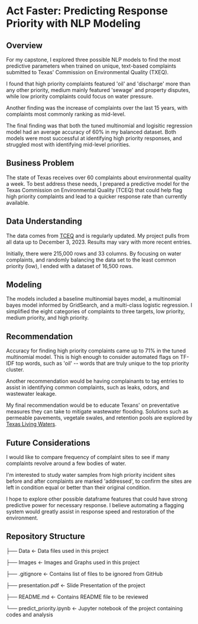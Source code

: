 # Act Faster: Predicting Response Priority with NLP Modeling
## Overview
For my capstone, I explored three possible NLP models to find the most predictive parameters when trained on unique, text-based complaints submitted to Texas' Commission on Environmental Quality (TXEQ). 

I found that high priority complaints featured 'oil' and 'discharge' more than any other priority, medium mainly featured 'sewage' and property disputes, while low priority complaints could focus on water pressure.

Another finding was the increase of complaints over the last 15 years, with complaints most commonly ranking as mid-level. 

The final finding was that both the tuned multinomial and logisitic regression model had an average accuracy of 60% in my balanced dataset. Both models were most successful at identifying high priority responses, and struggled most with identifying mid-level priorities. 

## Business Problem
The state of Texas receives over 60 complaints about environmental quality a week. To best address these needs, I prepared a predictive model for the Texas Commission on Environmental Quality (TCEQ) that could help flag high priority complaints and lead to a quicker response rate than currently available.

## Data Understanding
The data comes from [TCEQ](https://data.texas.gov/dataset/Texas-Commission-on-Environmental-Quality-Complain/pryk-dxta/about_data) and is regularly updated. My project pulls from all data up to December 3, 2023. Results may vary with more recent entries. 

Initially, there were 215,000 rows and 33 columns. By focusing on water complaints, and randomly balancing the data set to the least common priority (low), I ended with a dataset of 16,500 rows. 


## Modeling
The models included a baseline multinomial bayes model, a multinomial bayes model informed by GridSearch, and a multi-class logistic regression. I simplified the eight categories of complaints to three targets, low priority, medium priority, and high priority. 

## Recommendation
Accuracy for finding high priority complaints came up to 71% in the tuned multinomial model. This is high enough to consider automated flags on TF-IDF top words, such as 'oil' -- words that are truly unique to the top priority cluster.

Another recommendation would be having complainants to tag entries to assist in identifying common complaints, such as leaks, odors, and wastewater leakage.

My final recommendation would be to educate Texans' on preventative measures they can take to mitigate wastewater flooding. Solutions such as permeable pavements, vegetale swales, and retention pools are explored by [Texas Living Waters](https://texaslivingwaters.org/projects/nature-based-solutions/).

## Future Considerations
I would like to compare frequency of complaint sites to see if many complaints revolve around a few bodies of water. 

I'm interested to study water samples from high priority incident sites before and after complaints are marked 'addressed', to confirm the sites are left in condition equal or better than their original condition.

I hope to explore other possible dataframe features that could have strong predictive power for necessary response. I believe automating a flagging system would greatly assist in response speed and restoration of the environment.

## Repository Structure
├── Data <- Data files used in this project

├── Images <- Images and Graphs used in this project

├── .gitignore <- Contains list of files to be ignored from GitHub 

├── presentation.pdf <- Slide Presentation of the project 

├── README.md <- Contains README file to be reviewed

└── predict_priority.ipynb <- Jupyter notebook of the project containing codes and analysis
